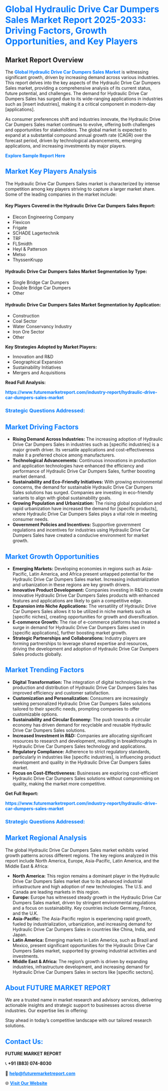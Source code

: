 <h1 style="color: #007BFF;">Global Hydraulic Drive Car Dumpers Sales Market Report 2025-2033: Driving Factors, Growth Opportunities, and Key Players</h1>

<section id="overview">
<h2>Market Report Overview</h2>
<p>The <a href="https://www.futuremarketreport.com/industry-report/hydraulic-drive-car-dumpers-sales-market" style="color: #007BFF; text-decoration: none;"><strong>Global Hydraulic Drive Car Dumpers Sales Market</strong></a> is witnessing significant growth, driven by increasing demand across various industries. This report delves into the key aspects of the Hydraulic Drive Car Dumpers Sales market, providing a comprehensive analysis of its current status, future potential, and challenges. The demand for Hydraulic Drive Car Dumpers Sales has surged due to its wide-ranging applications in industries such as [insert industries], making it a critical component in modern-day [applications].</p>
<p>As consumer preferences shift and industries innovate, the Hydraulic Drive Car Dumpers Sales market continues to evolve, offering both challenges and opportunities for stakeholders. The global market is expected to expand at a substantial compound annual growth rate (CAGR) over the forecast period, driven by technological advancements, emerging applications, and increasing investments by major players.</p>
</section>

<section id="overview">
<p><a href="https://www.futuremarketreport.com/request-sample/reportId=109158" style="color: #007BFF; text-decoration: none;"><strong>Explore Sample Report Here</strong></a></p>
</section>

<section id="key-players">
<h2 style="color: #007BFF;">Market Key Players Analysis</h2>
<p>The Hydraulic Drive Car Dumpers Sales market is characterized by intense competition among key players striving to capture a larger market share. Some of the leading companies in the market include:</p>
<h4>Key Players Covered in the Hydraulic Drive Car Dumpers Sales Report:</h4>
<ul><li>Elecon Engineering Company</li><li>Flexicon</li><li>Frigate</li><li>SCHADE Lagertechnik</li><li>TRF</li><li>FLSmidth</li><li>Heyl &amp; Patterson</li><li>Metso</li><li>ThyssenKrupp</li></ul>
<h4>Hydraulic Drive Car Dumpers Sales Market Segmentation by Type:</h4>
<ul><li>Single Bridge Car Dumpers</li><li>Double Bridge Car Dumpers</li><li>Other</li></ul>

<h4>Hydraulic Drive Car Dumpers Sales Market Segmentation by Application:</h4>
<ul><li>Construction</li><li>Coal Sector</li><li>Water Conservancy Industry</li><li>Iron Ore Sector</li><li>Other</li></ul>
<p><strong>Key Strategies Adopted by Market Players:</strong></p>
<ul>
<li>Innovation and R&D</li>
<li>Geographical Expansion</li>
<li>Sustainability Initiatives</li>
<li>Mergers and Acquisitions</li>
</ul>
</section>

<section>
<p><strong>Read Full Analysis: </strong></p><a href="https://www.futuremarketreport.com/industry-report/hydraulic-drive-car-dumpers-sales-market" style="color: #007BFF; text-decoration: none;"><strong>https://www.futuremarketreport.com/industry-report/hydraulic-drive-car-dumpers-sales-market</strong></a>
<h3 style="color: #007BFF;">Strategic Questions Addressed:</h3>
</section>

<section id="driving-factors">
<h2 style="color: #007BFF;">Market Driving Factors</h2>
<ul>
<li><strong>Rising Demand Across Industries:</strong> The increasing adoption of Hydraulic Drive Car Dumpers Sales in industries such as [specific industries] is a major growth driver. Its versatile applications and cost-effectiveness make it a preferred choice among manufacturers.</li>
<li><strong>Technological Advancements:</strong> Continuous innovations in production and application technologies have enhanced the efficiency and performance of Hydraulic Drive Car Dumpers Sales, further boosting market demand.</li>
<li><strong>Sustainability and Eco-Friendly Initiatives:</strong> With growing environmental concerns, the demand for sustainable Hydraulic Drive Car Dumpers Sales solutions has surged. Companies are investing in eco-friendly variants to align with global sustainability goals.</li>
<li><strong>Growing Population and Urbanization:</strong> The rising global population and rapid urbanization have increased the demand for [specific products], where Hydraulic Drive Car Dumpers Sales plays a vital role in meeting consumer needs.</li>
<li><strong>Government Policies and Incentives:</strong> Supportive government regulations and incentives for industries using Hydraulic Drive Car Dumpers Sales have created a conducive environment for market growth.</li>
</ul>
</section>

<section id="growth-opportunities">
<h2 style="color: #007BFF;">Market Growth Opportunities</h2>
<ul>
<li><strong>Emerging Markets:</strong> Developing economies in regions such as Asia-Pacific, Latin America, and Africa present untapped potential for the Hydraulic Drive Car Dumpers Sales market. Increasing industrialization and urbanization in these regions are key growth drivers.</li>
<li><strong>Innovative Product Development:</strong> Companies investing in R&D to create innovative Hydraulic Drive Car Dumpers Sales products with enhanced features and applications are likely to gain a competitive edge.</li>
<li><strong>Expansion into Niche Applications:</strong> The versatility of Hydraulic Drive Car Dumpers Sales allows it to be utilized in niche markets such as [specific niches], creating opportunities for growth and diversification.</li>
<li><strong>E-commerce Growth:</strong> The rise of e-commerce platforms has created a surge in demand for Hydraulic Drive Car Dumpers Sales used in [specific applications], further boosting market growth.</li>
<li><strong>Strategic Partnerships and Collaborations:</strong> Industry players are forming partnerships to leverage shared expertise and resources, driving the development and adoption of Hydraulic Drive Car Dumpers Sales products globally.</li>
</ul>
</section>

<section id="trending-factors">
<h2 style="color: #007BFF;">Market Trending Factors</h2>
<ul>
<li><strong>Digital Transformation:</strong> The integration of digital technologies in the production and distribution of Hydraulic Drive Car Dumpers Sales has improved efficiency and customer satisfaction.</li>
<li><strong>Customization and Personalization:</strong> Consumers are increasingly seeking personalized Hydraulic Drive Car Dumpers Sales solutions tailored to their specific needs, prompting companies to offer customizable options.</li>
<li><strong>Sustainability and Circular Economy:</strong> The push towards a circular economy has driven demand for recyclable and reusable Hydraulic Drive Car Dumpers Sales solutions.</li>
<li><strong>Increased Investment in R&D:</strong> Companies are allocating significant resources to research and development, resulting in breakthroughs in Hydraulic Drive Car Dumpers Sales technology and applications.</li>
<li><strong>Regulatory Compliance:</strong> Adherence to strict regulatory standards, particularly in industries like [specific industries], is influencing product development and quality in the Hydraulic Drive Car Dumpers Sales market.</li>
<li><strong>Focus on Cost-Effectiveness:</strong> Businesses are exploring cost-efficient Hydraulic Drive Car Dumpers Sales solutions without compromising on quality, making the market more competitive.</li>
</ul>
</section>

<section>
<p><strong>Get Full Report: </strong></p><a href="https://www.futuremarketreport.com/industry-report/hydraulic-drive-car-dumpers-sales-market" style="color: #007BFF; text-decoration: none;"><strong>https://www.futuremarketreport.com/industry-report/hydraulic-drive-car-dumpers-sales-market</strong></a>
<h3 style="color: #007BFF;">Strategic Questions Addressed:</h3>
</section>


<section id="regional-analysis">
<h2 style="color: #007BFF;">Market Regional Analysis</h2>
<p>The global Hydraulic Drive Car Dumpers Sales market exhibits varied growth patterns across different regions. The key regions analyzed in this report include North America, Europe, Asia-Pacific, Latin America, and the Middle East & Africa:</p>
<ul>
<li><strong>North America:</strong> This region remains a dominant player in the Hydraulic Drive Car Dumpers Sales market due to its advanced industrial infrastructure and high adoption of new technologies. The U.S. and Canada are leading markets in this region.</li>
<li><strong>Europe:</strong> Europe has witnessed steady growth in the Hydraulic Drive Car Dumpers Sales market, driven by stringent environmental regulations and a focus on sustainability. Key countries include Germany, France, and the U.K.</li>
<li><strong>Asia-Pacific:</strong> The Asia-Pacific region is experiencing rapid growth, fueled by industrialization, urbanization, and increasing demand for Hydraulic Drive Car Dumpers Sales in countries like China, India, and Japan.</li>
<li><strong>Latin America:</strong> Emerging markets in Latin America, such as Brazil and Mexico, present significant opportunities for the Hydraulic Drive Car Dumpers Sales market, supported by growing industrial activities and investments.</li>
<li><strong>Middle East & Africa:</strong> The region’s growth is driven by expanding industries, infrastructure development, and increasing demand for Hydraulic Drive Car Dumpers Sales in sectors like [specific sectors].</li>
</ul>
</section>

<footer>
<h2 style="color: #007BFF;">About FUTURE MARKET REPORT</h2>
<p>We are a trusted name in market research and advisory services, delivering actionable insights and strategic support to businesses across diverse industries. Our expertise lies in offering:</p>

<p>Stay ahead in today’s competitive landscape with our tailored research solutions.</p>

<h2 style="color: #007BFF;">Contact Us:</h2>
<p><strong>FUTURE MARKET REPORT</strong></p>
<p>📞 <strong>+91 (883) 074-8030</strong></p>
<p>📧 <strong><a href="mailto:help@futuremarketreport.com" style="color: #007BFF;">help@futuremarketreport.com</a></strong></p>
<p>🌐 <strong><a href="https://www.futuremarketreport.com/" style="color: #007BFF;">Visit Our Website</a></strong></p>
</footer>